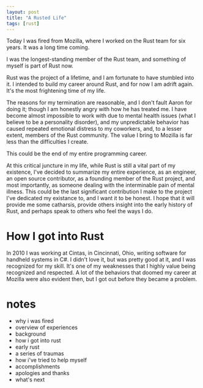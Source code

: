 ```yaml
---
layout: post
title: "A Rusted Life"
tags: [rust]
---
```


Today I was fired from Mozilla, where I worked on the Rust team for
six years. It was a long time coming.

I was the longest-standing member of the Rust team, and something of
myself is part of Rust now.

Rust was the project of a lifetime, and I am fortunate to have
stumbled into it. I intended to build my career around Rust, and for
now I am adrift again. It's the most frightening time of my life.

The reasons for my termination are reasonable, and I don't fault Aaron
for doing it; though I am honestly angry with how he has treated me.
I have become almost impossible to work with due to mental health
issues (what I believe to be a personality disorder), and my
unpredictable behavior has caused repeated emotional distress to my
coworkers, and, to a lesser extent, members of the Rust community.
The value I bring to Mozilla is far less than the difficulties I
create.

This could be the end of my entire programming career.

At this critical juncture in my life, while Rust is still a vital part
of my existence, I've decided to summarize my entire experience, as an
engineer, an open source contributor, as a founding member of the Rust
project, and most importantly, as someone dealing with the
interminable pain of mental illness. This could be the last
significant contribution I make to the project I've dedicated my
existance to, and I want it to be honest. I hope that it will provide
me some catharsis, provide others insight into the early history of
Rust, and perhaps speak to others who feel the ways I do.

# How I got into Rust

In 2010 I was working at Cintas, in Cincinnati, Ohio, writing software
for handheld systems in C#. I didn't love it, but was pretty good at
it, and I was recognized for my skill. It's one of my weaknesses that
I highly value being recognized and respected. A lot of the behaviors
that doomed my career at Mozilla were also evident then, but I got out
before they became a problem.



# notes

- why i was fired
- overview of experiences
- background
- how i got into rust
- early rust
- a series of traumas
- how i've tried to help myself
- accomplishments
- apologies and thanks
- what's next
